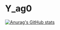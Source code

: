 # Y_ag0

[![Anurag's GitHub stats](https://github-readme-stats.vercel.app/api?username=Y_ag0)](https://github.com/Y_ag0/github-readme-stats)
